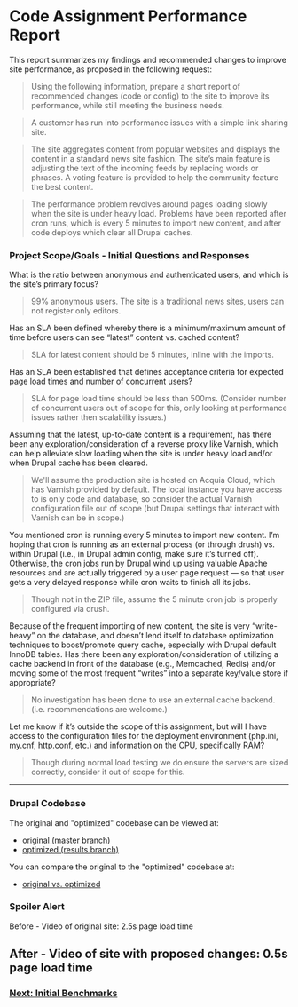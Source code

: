 # Code Assignment Performance Report

This report summarizes my findings and recommended changes to improve site performance, as proposed in the following request:

> Using the following information, prepare a short report of recommended changes (code or config) to the site to improve its performance, while still meeting the business needs.

> A customer has run into performance issues with a simple link sharing site.

> The site aggregates content from popular websites and displays the content in a standard news site fashion. The site’s main feature is adjusting the text of the incoming feeds by replacing words or phrases. A voting feature is provided to help the community feature the best content. 

> The performance problem revolves around pages loading slowly when the site is under heavy load. Problems have been reported after cron runs, which is every 5 minutes to import new content, and after code deploys which clear all Drupal caches.




### Project Scope/Goals - Initial Questions and Responses

What is the ratio between anonymous and authenticated users, and which is the site’s primary focus?

> 99% anonymous users. The site is a traditional news sites, users can not register only editors.

Has an SLA been defined whereby there is a minimum/maximum amount of time before users can see “latest” content vs. cached content?

> SLA for latest content should be 5 minutes, inline with the imports.

Has an SLA been established that defines acceptance criteria for expected page load times and number of concurrent users?

> SLA for page load time should be less than 500ms. (Consider number of concurrent users out of scope for this, only looking at performance issues rather then scalability issues.)

Assuming that the latest, up-to-date content is a requirement, has there been any exploration/consideration of a reverse proxy like Varnish, which can help alleviate slow loading when the site is under heavy load and/or when Drupal cache has been cleared. 

> We'll assume the production site is hosted on Acquia Cloud, which has Varnish provided by default. The local instance you have access to is only code and database, so consider the actual Varnish configuration file out of scope (but Drupal settings that interact with Varnish can be in scope.)

You mentioned cron is running every 5 minutes to import new content. I’m hoping that cron is running as an external process (or through drush) vs. within Drupal (i.e., in Drupal admin config, make sure it’s turned off). Otherwise, the cron jobs run by Drupal wind up using valuable Apache resources and are actually triggered by a user page request — so that user gets a very delayed response while cron waits to finish all its jobs.

> Though not in the ZIP file, assume the 5 minute cron job is properly configured via drush.

Because of the frequent importing of new content, the site is very “write-heavy” on the database, and doesn’t lend itself to database optimization techniques to boost/promote query cache, especially with Drupal default InnoDB tables. Has there been any exploration/consideration of utilizing a cache backend in front of the database (e.g., Memcached, Redis) and/or moving some of the most frequent “writes” into a separate key/value store if appropriate?

>  No investigation has been done to use an external cache backend. (i.e. recommendations are welcome.)

Let me know if it’s outside the scope of this assignment, but will I have access to the configuration files for the deployment environment (php.ini, my.cnf, http.conf, etc.) and information on the CPU, specifically RAM?


> Though during normal load testing we do ensure the servers are sized correctly, consider it out of scope for this.


---

### Drupal Codebase

The original and "optimized" codebase can be viewed at:
* [original (master branch)](https://github.com/briantully/codeassignment-drupal)
* [optimized (results branch)](https://github.com/briantully/codeassignment-drupal/tree/results)

You can compare the original to the "optimized" codebase at:
* [original vs. optimized](https://github.com/briantully/codeassignment-drupal/compare/master...results)

### Spoiler Alert
Before - Video of original site:
[](images/video-before.mp4)
2.5s page load time

After - Video of site with proposed changes:
[](images/video-after.mp4)
0.5s page load time
---


### [Next: Initial Benchmarks](01-initial-benchmarks.md)

